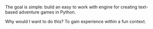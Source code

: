 The goal is simple: build an easy to work with engine for creating text-based adventure games in Python.

Why would I want to do this? To gain experience within a fun context.